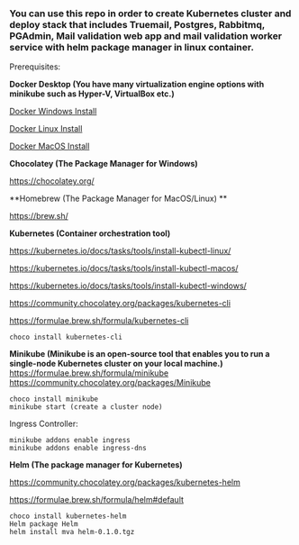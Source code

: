 ### You can use this repo in order to create Kubernetes cluster and deploy stack that includes Truemail, Postgres, Rabbitmq, PGAdmin, Mail validation web app and mail validation worker service with helm package manager in linux container.



Prerequisites:

**Docker Desktop (You have many virtualization engine options with minikube such as Hyper-V, VirtualBox etc.)**

[Docker Windows Install](https://docs.docker.com/desktop/install/windows-install/)

[Docker Linux Install](https://docs.docker.com/desktop/install/linux-install/)

[Docker MacOS Install](https://docs.docker.com/desktop/install/mac-install/)

**Chocolatey (The Package Manager for Windows)**

https://chocolatey.org/

**Homebrew (The Package Manager for MacOS/Linux) **

https://brew.sh/

**Kubernetes (Container orchestration tool)**

https://kubernetes.io/docs/tasks/tools/install-kubectl-linux/

https://kubernetes.io/docs/tasks/tools/install-kubectl-macos/

https://kubernetes.io/docs/tasks/tools/install-kubectl-windows/

https://community.chocolatey.org/packages/kubernetes-cli

https://formulae.brew.sh/formula/kubernetes-cli
```
choco install kubernetes-cli
```

**Minikube (Minikube is an open-source tool that enables you to run a single-node Kubernetes cluster on your local machine.)**
https://formulae.brew.sh/formula/minikube
https://community.chocolatey.org/packages/Minikube
   ```
   choco install minikube
   minikube start (create a cluster node)
   ```
   
   
   Ingress Controller:
   ```
   minikube addons enable ingress
   minikube addons enable ingress-dns
   ```

**Helm (The package manager for Kubernetes)**

https://community.chocolatey.org/packages/kubernetes-helm

https://formulae.brew.sh/formula/helm#default
```
choco install kubernetes-helm
Helm package Helm
helm install mva helm-0.1.0.tgz
```
